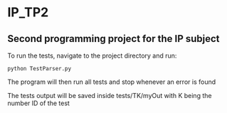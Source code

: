 # IP_TP2

## Second programming project for the IP subject

To run the tests, navigate to the project directory and run:
```
python TestParser.py
```
The program will then run all tests and stop whenever an error is found

The tests output will be saved inside tests/TK/myOut with K being the number ID of the test
